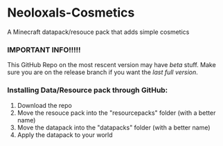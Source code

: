 # Neoloxals-Cosmetics
A Minecraft datapack/resouce pack that adds simple cosmetics

### IMPORTANT INFO!!!!!
This GitHub Repo on the most rescent version may have _beta_ stuff. Make sure you are on the release branch if you want the _last full version_.

### Installing Data/Resource pack through GitHub:
1. Download the repo
2. Move the resouce pack into the "resourcepacks" folder (with a better name)
3. Move the datapack into the "datapacks" folder (with a better name)
4. Apply the datapack to your world
